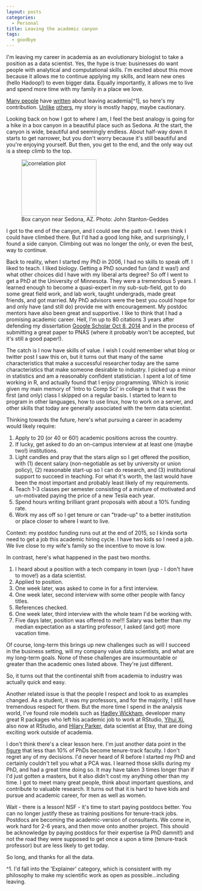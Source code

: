 ```yaml
---
layout: posts
categories: 
  - Personal
title: Leaving the academic canyon
tags: 
  - goodbye
---
```


I'm leaving my career in academia as an evolutionary biologist to take a position as a data scientist. Yes, the hype is true: businesses do want people with analytical and computational skills. I'm excited about this move because it allows me to continue applying my skills, and learn new ones (hello Hadoop!) to even bigger data. Equally importantly, it allows me to live and spend more time with my family in a place we love. 

[Many people](http://www.slate.com/blogs/browbeat/2013/10/24/quitting_academic_jobs_professor_zachary_ernst_and_other_leaving_tenure.html) have [written](https://chroniclevitae.com/news/216-why-so-many-academics-quit-and-tell) about leaving academia[^1], so here's my contribution. [Unlike](http://zacharyernst.blogspot.com/2013/10/why-i-jumped-out-of-ivory-tower.html) [others](http://chronicle.com/article/Location-Location-Location/134264/?cid=oh&utm_source=oh&utm_medium=en), my story is mostly happy, maybe cautionary. 

Looking back on how I got to where I am, I feel the best analogy is going for a hike in a box canyon in a beautiful place such as Sedona. At the start, the canyon is wide, beautiful and seemingly endless. About half-way down it starts to get narrower, but you don't worry because it's still beautiful and you're enjoying yourself. But then, you get to the end, and the only way out is a steep climb to the top. 

<figure>
    <img src="{{ site.url }}/assets/img/box_canyon.JPG" title="Box canyon" alt="correlation plot" width=200 height=150 style=float:right">
    <figcaption> Box canyon near Sedona, AZ. Photo: John Stanton-Geddes</figcaption>
</figure>

I got to the end of the canyon, and I could see the path out. I even think I could have climbed there. But I'd had a good long hike, and surprisingly, I found a side canyon. Climbing out was no longer the only, or even the best, way to continue.

Back to reality, when I started my PhD in 2006, I had no skills to speak off. I liked to teach. I liked biology. Getting a PhD sounded fun (and it was!) and what other choices did I have with my liberal arts degree? So off I went to get a PhD at the University of Minnesota. They were a tremendous 5 years. I learned enough to become a quasi-expert in my sub-sub-field, got to do some great field work, and lab work, taught undergrads, made great friends, and got married. My PhD advisors were the best you could hope for and only have (and still do) provide me with encouragement. My postdoc mentors have also been great and supportive. I like to think that I had a promising academic career. Hell, I'm up to 80 citations 3 years after defending my dissertation [Google Scholar Oct 8, 2014](http://scholar.google.com/citations?user=jwSvNVcAAAAJ&hl=en) and in the process of submitting a great paper to PNAS (where it probably won't be accepted, but it's still a good paper!).

The catch is I now have skills of value. I wish I could remember what blog or twitter post I saw this on, but it turns out that many of the same characteristics that make a successful researcher today are the same characteristics that make someone desirable to industry. I picked up a minor in statistics and am a reasonably confident statistician. I spent a lot of time working in R, and actually found that I enjoy programming. Which is ironic given my main memory of 'Intro to Comp Sci' in college is that it was the first (and only) class I skipped on a regular basis. I started to learn to program in other languages, how to use linux, how to work on a server, and other skills that today are generally associated with the term data scientist.

Thinking towards the future, here's what pursuing a career in academy would likely require:

1. Apply to 20 (or 40 or 60!) academic positions across the country. 
2. If lucky, get asked to do an on-campus interview at at least one (maybe two!) institutions.
3. Light candles and pray that the stars align so I get offered the position, with (1) decent salary (non-negotiable as set by university or union policy), (2) reasonable start-up so I can do research, and (3) institutional support to succeed in teaching. For what it's worth, the last would have been the most important and probably least likely of my requirements. 
4. Teach 1-3 classes per semester consisting of a mixture of motivated and un-motivated paying the price of a new Tesla each year. 
4. Spend hours writing brilliant grant proposals with about a 10% funding rate.
4. Work my ass off so I get tenure or can "trade-up" to a better institution or place closer to where I want to live. 

Context: my postdoc funding runs out at the end of 2015, so I kinda sorta need to get a job this academic hiring cycle. I have two kids so I need a job. We live close to my wife's family so the incentive to move is low. 

In contrast, here's what happened in the past two months.

1. I heard about a position with a tech company in town (yup - I don't have to move!) as a data scientist. 
2. Applied to position.
3. One week later, was asked to come in for a first interview.
4. One week later, second interview with some other people with fancy titles.
5. References checked.
6. One week later, third interview with the whole team I'd be working with.
7. Five days later, position was offered to me!!! Salary was better than my median expectation as a starting professor, I asked (and got) more vacation time. 

Of course, long-term this brings up new challenges such as will I succeed in the business setting, will my company value data scientists, and what are my long-term goals. None of these challenges are insurmountable or greater than the academic ones listed above. They're just different. 

So, it turns out that the continental shift from academia to industry was actually quick and easy. 

Another related issue is that the people I respect and look to as examples changed. As a student, it was my professors, and for the majority, I still have tremendous respect for them. But the more time I spend in the analysis world, I've found role models such as [Hadley Wickham](http://hadley.wickham.usesthis.com/), developer many great R packages who left his academic job to work at RStudio, [Yihui Xi](http://yihui.name/), also now at RStudio, and [Hilary Parker](http://hilaryparker.com/about-hilary-parker/), data scientist at Etsy, that are doing exciting work outside of academia.

I don't think there's a clear lesson here. I'm just another data point in the [figure](http://www.ascb.org/ascbpost/index.php/compass-points/item/285-where-will-a-biology-phd-take-you) that less than 10% of PhDs become tenure-track faculty. I don't regret any of my decisions. I'd never heard of R before I started my PhD and certainly couldn't tell you what a PCA was. I learned those skills during my PhD, and had a great time doing so. It may have taken 3 times longer than if I'd just gotten a masters, but it also didn't cost my anything other than my time. I got to meet many great people, think about important questions, and contribute to valuable research. It turns out that it is hard to have kids and pursue and academic career, for men as well as women.

Wait - there is a lesson! NSF - it's time to start paying postdocs better. You can no longer justify these as training positions for tenure-track jobs. Postdocs are becoming the academic-version of consultants. We come in, work hard for 2-6 years, and then move onto another project. This should be acknowledge by paying postdocs for their expertise (a PhD damnit!) and not the road they were supposed to get once a upon a time (tenure-track professor) but are less likely to get today.

So long, and thanks for all the data.


^1. I'd fall into the 'Explainer' category, which is consistent with my philosophy to make my scientific work as open as possible...including leaving.
